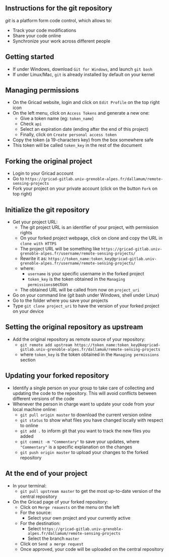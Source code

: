 ## Instructions for the git repository

*git* is a platform form code control, which allows to:
- Track your code modifications
- Share your code online
- Synchronize your work across different people


## Getting started
- If under Windows, download `Git for Windows`, and launch `git bash`
- If under Linux/Mac, `git` is already installed by default on your kernel


## Managing permissions
- On the Gricad website, login and click on `Edit Profile` on the top right icon
- On the left menu, click on `Access Tokens` and generate a new one:
    - Give a token name (eg: `token_name`)
    - Check `api`
    - Select an expiration date (ending after the end of this project)
    - Finally, click on `Create personal access token`
- Copy the token (a 19-characters key) from the box somewhere safe
- This token will be called `token_key` in the rest of the document


## Forking the original project

- Login to your Gricad account
- Go to `https://gricad-gitlab.univ-grenoble-alpes.fr/dallamum/remote-sensing-projects`
- Fork your project on your private account (click on the button `Fork` on top right)

## Initialize the git repository

- Get your project URL:
    - The git project URL is an identifier of your project, with permission rights
    - On your forked project webpage, click on clone and copy the URL in `clone with HTTPS`
    - The project URL will be something like `https://gricad-gitlab.univ-grenoble-alpes.fr/username/remote-sensing-projects/`
    - Rewrite it as: `https://token_name:token_key@gricad-gitlab.univ-grenoble-alpes.fr/username/remote-sensing-projects/`
    - where:
        - `username` is your specific username in the forked project
        - `token_key` is the token obtained in the `Managing permissions`section
    - The obtained URL will be called from now on `project_uri`
- Go on your command line (git bash under Windows, shell under Linux)
- Go to the folder where you save your projects
- Type `git clone project_uri` to have the version of your forked project on your device


## Setting the original repository as upstream
- Add the original repository as remote source of your repository:
    - ```git remote add upstream https://token_name:token_key@kegricad-gitlab.univ-grenoble-alpes.fr/dallamum/remote-sensing-projects```
    - where `token_key` is the token obtained in the `Managing permissions` section


## Updating your forked repository

- Identify a single person on your group to take care of collecting and 
  updating the code to the repository. This will avoid conflicts between 
  different versions of the code
- Whenever the person in charge want to update your code from your local machine online:
  - `git pull origin master` to download the current version online
  - `git status` to show what files you have changed locally with respect to online
  - `git add .` to inform git that you want to track the new files you added
  - `git commit -m "Commentary"` to save your updates, where `"Commentary"` is a specific explanation on the changes
  - `git push origin master` to upload your changes to the forked repository

## At the end of your project
- In your terminal:
  - `git pull upstream master` to get the most up-to-date version of the central repository
- On the Gricad page of your forked repository:
  - Click on `Merge reauests` on the menu on the left
  - For the source:
    - Select your own project and your currently active
  - For the destination:
    - Select `https://gricad-gitlab.univ-grenoble-alpes.fr/dallamum/remote-sensing-projects` 
    - Select the branch `master`
  - Click on `Send a merge request`
  - Once approved, your code will be uploaded on the central repository


